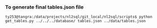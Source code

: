 

### To generate final tables.json file

`ty253@tangra:/data/projects/nl2sql/git_local/nl2sql/scripts$ python get_tables.py ../../../database/ tables.json ../data/tables.json`
